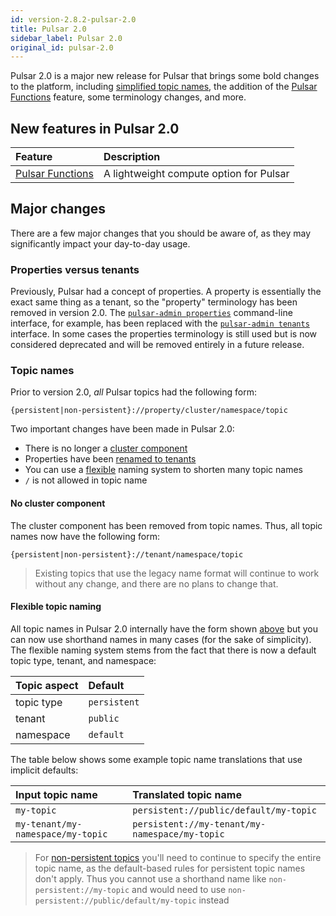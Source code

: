 ```yaml
---
id: version-2.8.2-pulsar-2.0
title: Pulsar 2.0
sidebar_label: Pulsar 2.0
original_id: pulsar-2.0
---
```


Pulsar 2.0 is a major new release for Pulsar that brings some bold changes to the platform, including [simplified topic names](#topic-names), the addition of the [Pulsar Functions](functions-overview.md) feature, some terminology changes, and more.

## New features in Pulsar 2.0

Feature | Description
:-------|:-----------
[Pulsar Functions](functions-overview.md) | A lightweight compute option for Pulsar

## Major changes

There are a few major changes that you should be aware of, as they may significantly impact your day-to-day usage.

### Properties versus tenants

Previously, Pulsar had a concept of properties. A property is essentially the exact same thing as a tenant, so the "property" terminology has been removed in version 2.0. The [`pulsar-admin properties`](reference-pulsar-admin.md#pulsar-admin) command-line interface, for example, has been replaced with the [`pulsar-admin tenants`](reference-pulsar-admin.md#pulsar-admin-tenants) interface. In some cases the properties terminology is still used but is now considered deprecated and will be removed entirely in a future release.

### Topic names

Prior to version 2.0, *all* Pulsar topics had the following form:

```http
{persistent|non-persistent}://property/cluster/namespace/topic
```
Two important changes have been made in Pulsar 2.0:

* There is no longer a [cluster component](#no-cluster)
* Properties have been [renamed to tenants](#tenants)
* You can use a [flexible](#flexible-topic-naming) naming system to shorten many topic names
* `/` is not allowed in topic name

#### No cluster component

The cluster component has been removed from topic names. Thus, all topic names now have the following form:

```http
{persistent|non-persistent}://tenant/namespace/topic
```

> Existing topics that use the legacy name format will continue to work without any change, and there are no plans to change that.


#### Flexible topic naming

All topic names in Pulsar 2.0 internally have the form shown [above](#no-cluster-component) but you can now use shorthand names in many cases (for the sake of simplicity). The flexible naming system stems from the fact that there is now a default topic type, tenant, and namespace:

Topic aspect | Default
:------------|:-------
topic type | `persistent`
tenant | `public`
namespace | `default`

The table below shows some example topic name translations that use implicit defaults:

Input topic name | Translated topic name
:----------------|:---------------------
`my-topic` | `persistent://public/default/my-topic`
`my-tenant/my-namespace/my-topic` | `persistent://my-tenant/my-namespace/my-topic`

> For [non-persistent topics](concepts-messaging.md#non-persistent-topics) you'll need to continue to specify the entire topic name, as the default-based rules for persistent topic names don't apply. Thus you cannot use a shorthand name like `non-persistent://my-topic` and would need to use `non-persistent://public/default/my-topic` instead

